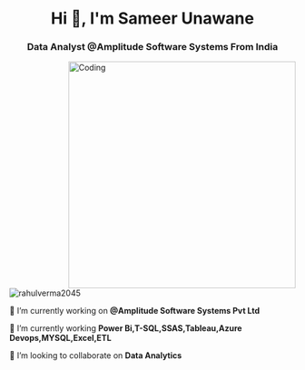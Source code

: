 <h1 align="center">Hi 👋, I'm Sameer Unawane</h1>
<h3 align="center">Data Analyst @Amplitude Software Systems From India</h3>
<img align="right" alt="Coding" width="400" src=https://clipartspub.com/images/coding-clipart-person-6.jpg



<p align="left"> <img src="https://komarev.com/ghpvc/?username=Sameer Unawane &label=Profile%20views&color=0e75b6&style=flat" alt="rahulverma2045" /> </p>




🔭 I’m currently working on **@Amplitude Software Systems Pvt Ltd**


🌱 I’m currently working  **Power Bi,T-SQL,SSAS,Tableau,Azure Devops,MYSQL,Excel,ETL**

👯 I’m looking to collaborate on **Data Analytics**
